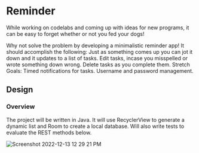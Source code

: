 # Reminder

While working on codelabs and coming up with ideas for new programs, it can be easy to forget whether or not you fed your dogs!

Why not solve the problem by developing a minimalistic reminder app! It should accomplish the following: 
Just as something comes up you can jot it down and it updates to a list of tasks. 
Edit tasks, incase you misspelled or wrote something down wrong.
Delete tasks as you complete them.
Stretch Goals:
Timed notifications for tasks. 
Username and password management. 

## Design

### Overview
The project will be written in Java. It will use RecyclerView to generate a dynamic list and Room to create a local database. Will also write tests to evaluate the REST methods below. 


![Screenshot 2022-12-13 12 29 21 PM](https://user-images.githubusercontent.com/53846309/208178170-3c32f974-34dd-4177-a379-c6770d1ab1e4.png)
